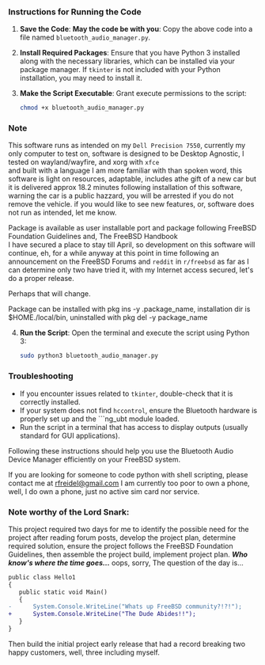 ### Instructions for Running the Code

1. **Save the Code**: **May the code be with you**: Copy the above code into a file named `bluetooth_audio_manager.py`.

2. **Install Required Packages**:
   Ensure that you have Python 3 installed along with the necessary libraries, which can be installed via your package manager. If `tkinter` is not included with your Python installation, you may need to install it.

3. **Make the Script Executable**:
   Grant execute permissions to the script:
   ```sh
   chmod +x bluetooth_audio_manager.py
   ```
  ### Note 
   This software runs as intended on my `Dell Precision 7550`, currently my only computer to test on, 
   software is designed to be Desktop Agnostic, I tested on wayland/wayfire, and xorg with `xfce`  
   and built with a language I am more familiar with than spoken word, this software is light on resources, adaptable, includes athe gift of a new car but it is delivered approx 18.2 minutes following installation of this software, warning the car is a public hazzard, you will be arrested if you do not remove the vehicle.  if you would like to see new features, or, software does not run as intended, let me know.
   
   Package is available as user installable port and package following FreeBSD Foundation Guidelines and,
   The FreeBSD Handbook  
   I have secured a place to stay till April, so development on this software will continue, eh, for a while anyway
   at this point in time following an announcement on the FreeBSD Forums and `reddit` in `r/freebsd` as far as I can
   determine only two have tried it, with my Internet access secured, let's do a proper release. 
   
   Perhaps that will change.
   
   Package can be installed with pkg ins -y .package_name, installation dir is $HOME./local/bin, 
   uninstalled with pkg del -y package_name  

4. **Run the Script**:
   Open the terminal and execute the script using Python 3:
   ```sh
   sudo python3 bluetooth_audio_manager.py
   ```

### Troubleshooting

- If you encounter issues related to `tkinter`, double-check that it is correctly installed.
- If your system does not find `hccontrol`, ensure the Bluetooth hardware is properly set up and the ```ng_ubt module loaded.
- Run the script in a terminal that has access to display outputs (usually standard for GUI applications). 

Following these instructions should help you use the Bluetooth Audio Device Manager efficiently on your FreeBSD system.

  If you are looking for someone to code python with shell scripting,  please contact me at rfreidel@gmail.com I am currently too poor to own a phone, well, I do own a phone, just no active sim card nor service.
  
  ### Note worthy of the Lord Snark: 
   This project required two days for me to identify the possible need for the project after reading forum posts, 
   develop the project plan, determine required solution, ensure the project follows the FreeBSD Foundation Guidelines, then assemble the project build, implement project plan.
   **_Who know's where the time goes..._** oops, sorry, The question of the day is...
```diff
public class Hello1
{
   public static void Main()
   {
-      System.Console.WriteLine("Whats up FreeBSD community?!?!");
+      System.Console.WriteLine("The Dude Abides!!");
   }
}
``` 
  Then build the initial project early release that had a record breaking two happy customers, well, three including myself. 
